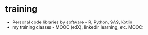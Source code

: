 # training

- Personal code libraries by software - R, Python, SAS, Kotlin
- my training classes - MOOC (edX), linkedin learning, etc.
MOOC:

